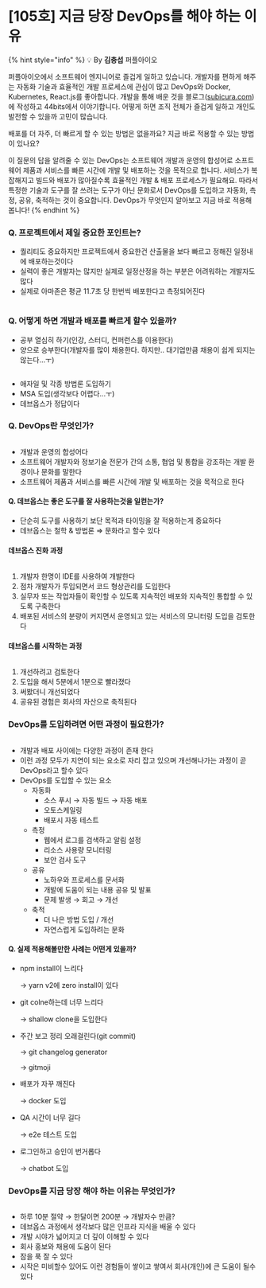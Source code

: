 # \[105호] 지금 당장 DevOps를 해야 하는 이유

{% hint style="info" %}
💡 By **김충섭** 퍼플아이오

퍼플아이오에서 소프트웨어 엔지니어로 즐겁게 일하고 있습니다. 개발자를 편하게 해주는 자동화 기술과 효율적인 개발 프로세스에 관심이 많고 DevOps와 Docker, Kubernetes, React.js를 좋아합니다. 개발을 통해 배운 것을 블로그([subicura.com](http://subicura.com/))에 작성하고 44bits에서 이야기합니다. 어떻게 하면 조직 전체가 즐겁게 일하고 개인도 발전할 수 있을까 고민이 많습니다.

배포를 더 자주, 더 빠르게 할 수 있는 방법은 없을까요? 지금 바로 적용할 수 있는 방법이 있나요?

이 질문의 답을 알려줄 수 있는 DevOps는 소프트웨어 개발과 운영의 합성어로 소프트웨어 제품과 서비스를 빠른 시간에 개발 및 배포하는 것을 목적으로 합니다. 서비스가 복잡해지고 빌드와 배포가 많아질수록 효율적인 개발 & 배포 프로세스가 필요해요. 따라서 특정한 기술과 도구를 잘 쓰려는 도구가 아닌 문화로서 DevOps를 도입하고 자동화, 측정, 공유, 축적하는 것이 중요합니다. DevOps가 무엇인지 알아보고 지금 바로 적용해 봅니다!
{% endhint %}

### Q. 프로젝트에서 제일 중요한 포인트는?

* 퀄리티도 중요하지만 프로젝트에서 중요한건 산출물을 보다 빠르고 정해진 일정내에 배포하는것이다
* 실력이 좋은 개발자는 많지만 실제로 일정산정을 하는 부분은 어려워하는 개발자도 많다
* 실제로 아마존은 평균 11.7초 당 한번씩 배포한다고 측정되어진다

<figure><img src="../../../.gitbook/assets/1 (3).jpeg" alt=""><figcaption></figcaption></figure>

### Q. 어떻게 하면 개발과 배포를 빠르게 할수 있을까?

* 공부 열심히 하기(인강, 스터디, 컨퍼런스를 이용한다)
* 양으로 승부한다(개발자를 많이 채용한다. 하지만.. 대기업만큼 채용이 쉽게 되지는 않는다…ㅜ)

<figure><img src="../../../.gitbook/assets/2 (3).jpeg" alt=""><figcaption></figcaption></figure>

* 애자일 및 각종 방법론 도입하기
* MSA 도입(생각보다 어렵다…ㅜ)
* 데브옵스가 정답이다

### Q. DevOps란 무엇인가?

<figure><img src="../../../.gitbook/assets/3 (5).png" alt=""><figcaption></figcaption></figure>

* 개발과 운영의 합성어다
* 소프트웨어 개발자와 정보기술 전문가 간의 소통, 협업 및 통합을 강조하는 개발 환경이나 문화를 말한다
* 소프트웨어 제품과 서비스를 빠른 시간에 개발 및 배포하는 것을 목적으로 한다

#### Q. 데브옵스는 좋은 도구를 잘 사용하는것을 일컫는가?

* 단순히 도구를 사용하기 보단 목적과 타이밍을 잘 적용하는게 중요하다
* 데브옵스는 철학 & 방법론 ⇒ 문화라고 할수 있다

#### 데브옵스 진화 과정

<figure><img src="../../../.gitbook/assets/4 (6).png" alt=""><figcaption></figcaption></figure>

1. 개발자 한명이 IDE를 사용하여 개발한다
2. 점차 개발자가 투입되면서 코드 형상관리를 도입한다
3. 실무자 또는 작업자들이 확인할 수 있도록 지속적인 배포와 지속적인 통합할 수 있도록 구축한다
4. 배포된 서비스의 분량이 커지면서 운영되고 있는 서비스의 모니터링 도입을 검토한다

#### 데브옵스를 시작하는 과정

<figure><img src="../../../.gitbook/assets/5 (2).png" alt=""><figcaption></figcaption></figure>

1. 개선하려고 검토한다
2. 도입을 해서 5분에서 1분으로 빨라졌다
3. 써봤더니 개선되었다
4. 공유된 경험은 회사의 자산으로 축적된다

### DevOps를 도입하려면 어떤 과정이 필요한가?

<figure><img src="../../../.gitbook/assets/6 (2).png" alt=""><figcaption></figcaption></figure>

* 개발과 배포 사이에는 다양한 과정이 존재 한다
* 이런 과정 모두가 지연이 되는 요소로 자리 잡고 있으며 개선해나가는 과정이 곧 DevOps라고 할수 있다
* DevOps를 도입할 수 있는 요소
  * 자동화
    * 소스 푸시 → 자동 빌드 → 자동 배포
    * 오토스케일링
    * 배포시 자동 테스트
  * 측정
    * 웹에서 로그를 검색하고 알림 설정
    * 리소스 사용량 모니터링
    * 보안 검사 도구
  * 공유
    * 노하우와 프로세스를 문서화
    * 개발에 도움이 되는 내용 공유 및 발표
    * 문제 발생 → 회고 → 개선
  * 축적
    * 더 나은 방법 도입 / 개선
    * 자연스럽게 도입하려는 문화

#### Q. 실제 적용해볼만한 사례는 어떤게 있을까?

*   npm install이 느리다

    → yarn v2에 zero install이 있다
*   git colne하는데 너무 느리다

    → shallow clone을 도입한다
*   주간 보고 정리 오래걸린다(git commit)

    → git changelog generator

    → gitmoji
*   배포가 자꾸 깨진다

    → docker 도입
*   QA 시간이 너무 길다

    → e2e 테스트 도입
*   로그인하고 승인이 번거롭다

    → chatbot 도입

### DevOps를 지금 당장 해야 하는 이유는 무엇인가?

<figure><img src="../../../.gitbook/assets/7 (1).png" alt=""><figcaption></figcaption></figure>

* 하루 10분 절약 → 한달이면 200분 → 개발자수 만큼?
* 데브옵스 과정에서 생각보다 많은 인프라 지식을 배울 수 있다
* 개발 시야가 넓어지고 더 깊이 이해할 수 있다
* 회사 홍보와 채용에 도움이 된다
* 잠을 푹 잘 수 있다
* 시작은 미비할수 있어도 이런 경험들이 쌓이고 쌓여서 회사(개인)에 큰 도움이 될수 있다
